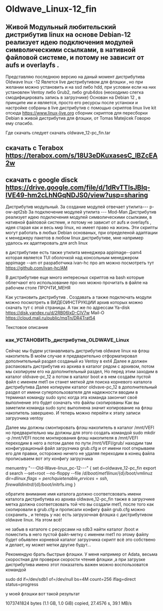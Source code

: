 # Oldwave_Linux-12_fin
## Живой Модульный любительский дистрибутив linux на основе Debian-12 реализует идею подключения модулей символическими ссылками, в нативной файловой системе,  и потому не зависит от aufs и overlayfs .

Представляю последнюю версию на даный момент дистрибутива Oldwave lnux -12
Явлется live дистрибутивом для флэшки , но при желании можно установить и на ssd либо hdd, 
при условии если на них установлен Ventoy либо Grub2, либо  grub4dos (неоходимо слегка смодифицировать запись в загрузчике)
Основан на Debian 12 , в принципе им и является, просто его ресурсы после устаноки и настройке собраны в live дистрибутив
с помощью скриптов linux live kit отсюда https://www.linux-live.org
сборник скриптов для пересборки  Debian в живой дистрибутив для флэшки, от Tomas Matejicek 
Говорю ему спасибо.

Где скачать
следует скачать oldwave_12-pc_fin.tar
## скачать с Terabox         https://terabox.com/s/18U3eDKuxasesC_lBZcEA2w
## скачать с google disck    https://drive.google.com/file/d/1dRvTTIsJBIq-IVE49-hm2cLhNGqNDJS0/view?usp=sharing            

Дистрибутив модульный.
За создание модулей отвечает утилита--- p-ow-apt2sb
За подключение модулей утилита      --- Mod-Man
Дистрибутив реализует идею подключения модулей символическими ссылками, в нативной файловой системе, 
и потому не зависит от aufs и overlayfs , идея старая как и весь мир linux, но имеет право на жизнь.
Эти скрипты могут работать в любых Debian основаных, при определеной адаптации к менеджеру пакетов в 
любом linux дистрибутиве, мне например удалось их адаптировать для arch linux

в дистрибутиве есть также утилита менеджера appimage--pam4 которая является TUI оболочкой над
консольным менеджером appimage --am
от разработчика ivan-hc
про am можно посмотреть тут https://github.com/ivan-hc/AM

В дистрибутиве еще много интересных скриптов на bash
которые облегчают его использование про них можно
прочитать в файле на рабочем столе ПРОЧТИ_МЕНЯ

Как установить дистрибутив . Создавать а также подключать модули можно посмотреть в ВИДЕОИНСТРУКЦИИ
архив которых можно скачать тут с этой страницы.
А так же по адрессам
Ya-disk  https://disk.yandex.ru/d/2RB06IxD-ClV7w
Mail-O   https://cloud.mail.ru/public/mqTn/DR4Trat54


Текстовое описание 
### как_УСТАНОВИТЬ_дистрибутив_OLDWAVE_Linux
Сейчас мы будем устанавливать дистрибутив oldwave linux
на флэш накопитель
В моём случае я предварительно отформатировал дополнительный раздел
 созданый из Ventoy в ext4
Далее я должен распаковать дистрибутив из архива 
в каталог рядом с архивом, потом мы скопируем его на дополнительный
раздел,
Но перед этим заходим в каталог oldvave-pc_12
а потом в каталог boot
и в нем создаём пустой файл с именем met1
он станет меткой для поиска корневого каталога дистрибутива
Далее копируем каталог oldvave-pc_12 в дополнительный
раздел от имени суперпользователя
для надежности вводим в терминал команду 
sudo sync
когда эта команда закончит своё выполнение 
это будет означать что файлы скопированы
Как вы заметили команда sudo sync выполнена значит копирование на флэш
накопитель завершено. И теперь можно перейти к этапу записи загрузчика
ventoy

Далее мы должны смонтировать флэш накопитель
в каталог /mnt/VEFI но предварительно мы должны для этого создать
командой sudo mkdir -p /mnt/VEFI
после монтирования флэш накопителя в /mnt/VEFI
переходим в него а потом далее по пути /mnt/VEFI/grub/
находим там конфигурационый файл загрузчика grub.cfg
и от имени root открываем его для правки, осторожно ничего не удаляя
переходим в конец файла прописываем вот эту конфигу загрузчика

menuentry "---Old-Wave-linux_pc-12---" {
set d=oldwave_12-pc_fin
export d
search --set=root --no-floppy --file /${d}/boot/met1
linux /${d}/boot/vmlinuz dir=${d}  linux.flags=perch quiet enable_services=ssh,firewalld
initrd  /${d}/boot/initrfs.img
}

обратите внимание имя каталога должно соответсвовать имени каталога
 дистрибутива из архива oldwave_12-pc_fin также в загрузчике метка должна
соответсвовать той что вы создали met1, после того как скопировали 
в grub.cfg и прописали конфигу файл grub.cfg можно сохранить , 
и теперь у нас есть загрузочная флэшка с дистрибутивом oldwave linux.
На этом всё!

не забыв в каталоге с ресурсами на sdb3 найти каталог /boot и поместить в него пустой файл-метку с именем met1
по этому файлу будет обьявлен корневой каталог загрузчика
скрипт всё это собствено и делает, ну может метки другие будут...


Рекомендую брать быстрые флэшки. У меня например от Adata, весьма скоростная
для проверки скорости чтения флэшки ,а при загрузке дистрибутива имено этот показатель важен 
можно воспользоватся командой

sudo dd if=/dev/sdb1 of=/dev/null bs=4M count=256 iflag=direct status=progress

у моей флэшки вот такой результат 

1073741824 bytes (1.1 GB, 1.0 GiB) copied, 27.4576 s, 39.1 MB/s

